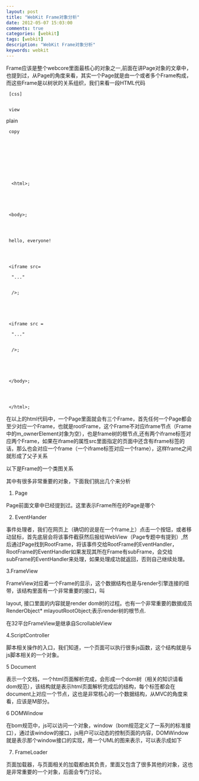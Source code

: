```yaml
---
layout: post
title: "WebKit Frame对象分析"
date: 2012-05-07 15:03:00 
comments: true
categories: [webkit]
tags: [webkit]
description: "WebKit Frame对象分析"
keywords: webkit
---
```



 
  
   Frame应该是整个webcore里面最核心的对象之一,前面在讲Page对象的文章中，也提到过，从Page的角度来看，其实一个Page就是由一个或者多个Frame构成，而这些Frame是以树状的关系组织，我们来看一段HTML代码
  
 
 
  
  
 
 
  
   
    
     [css]
    
    
     view
 plain
    
    
     copy
    
    
    
   
  
  
   
    
     
      <html>;
     
    
   
   
    
     <body>;
    
   
   
    
     hello, everyone!
    
   
   
    
     <iframe src=
     
      "..."
     
     
      />;
     
    
   
   
    
     <iframe src =
     
      "..."
     
     
      />;
     
    
   
   
    
     </body>;
    
   
   
    
     </html>;
    
   
  
 
 
 
 
  
   在以上的html代码中，一个Page里面就会有三个Frame，首先任何一个Page都会至少对应一个Frame，也就是rootFrame，这个Frame不对应iframe节点（Frame中的m_ownerElement对象为空），也是frame树的根节点,还有两个iframe标签对应两个Frame，如果在iframe的属性src里面指定的页面中还含有iframe标签的话，那么也会对应一个frame（一个iframe标签对应一个frame），这样frame之间就形成了父子关系
  
 
 
  
   以下是Frame的一个类图关系
  
 
 
  
   
  
 
 
 
 
  
   其中有很多非常重要的对象，下面我们挑出几个来分析
  
 
 
  
   1. Page
  
 
 
  
   Page前面文章中已经提到过。这里表示Frame所在的Page是哪个
  
 
 
  
   2. EventHander
  
 
 
  
   事件处理者，我们在网页上（确切的说是在一个frame上）点击一个按钮，或者移动鼠标，首先底层会将该事件截获然后报给WebView（Page专题中有提到）,然后通过Page找到RootFrame，将该事件交给RootFrame的EventHandler，RootFrame的EventHandler如果发现其所在Frame有subFrame，会交给subFrame的EventHandler来处理，如果处理成功就返回，否则自己继续处理。
  
 
 
  
   3.FrameView
  
 
 
  
   FrameView对应着一个Frame的显示，这个数据结构也是与render引擎连接的纽带，该结构里面有一个非常重要的接口，叫
  
  
   layout, 接口里面的内容就是render dom树的过程。也有一个非常重要的数据成员 RenderObject* mlayoutRootObject;表示render树的根节点.
  
 
 
  
   在32平台FrameView是继承自ScrollableView
  
 
 
  
   4.ScriptController
  
 
 
  
   脚本相关操作的入口，我们知道，一个页面可以执行很多js函数，这个结构就是与js脚本相关的一个对象。
  
 
 
  
   5 Document
  
 
 
  
   表示一个文档，一个html页面解析完成，会形成一个dom树（相关的知识请看dom规范），该结构就是表示html页面解析完成后的结构，每个标签都会在document上对应一个节点，这也是非常核心的一个数据结构，从MVC的角度来看，应该是M部分。
  
 
 
  
   6 DOMWindow
  
 
 
  
   在bom规范中，js可以访问一个对象，window（bom规范定义了一系列的标准接口），通过该window的接口，js用户可以动态的控制页面的内容，DOMWindow就是表示那个window接口的实现，用一个UML的图来表示，可以表示成如下
  
 
 
  
   
  
 
 
  
   7. FrameLoader
  
 
 
  
   页面加载器，与页面相关的加载都由其负责，里面又包含了很多其他的对象，这也是非常重要的一个对象，后面会专门讨论。
  
 


